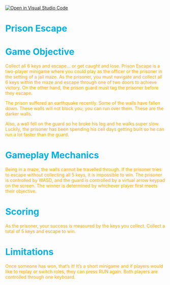 [![Open in Visual Studio Code](https://classroom.github.com/assets/open-in-vscode-c66648af7eb3fe8bc4f294546bfd86ef473780cde1dea487d3c4ff354943c9ae.svg)](https://classroom.github.com/online_ide?assignment_repo_id=7912581&assignment_repo_type=AssignmentRepo)

<font color="sky blue">

# Prison Escape

# Game Objective

<font color="orange">

Collect all 6 keys and escape… or get caught and lose. Prison Escape is a two-player minigame where you could play as the officer or the prisoner in the setting of a jail maze. As the prisoner, you must navigate and collect all 6 keys within the maze and escape through one of two doors to achieve victory. On the other hand, the prison guard must tag the prisoner before they escape. 

The prison suffered an earthquake recently. Some of the walls have fallen down. These walls will not block you; you can run over them. These are the darker walls. 

Also, a wall fell on the guard so he broke his leg and he walks super slow. Luckily, the prisoner has been spending his cell days getting built so he can run a lot faster than the guard. 


<font color="sky blue">

# Gameplay Mechanics

<font color="orange">

Being in a maze, the walls cannot be travelled through. If the prisoner tries to escape without collecting all 5 keys, it is impossible to win. The prisoner is controlled by WASD, and the guard is controlled by a virtual arrow keypad on the screen. The winner is determined by whichever player first meets their objective. 

<font color="sky blue">

# Scoring

<font color="orange">

As the prisoner, your success is measured by the keys you collect. Collect a total of 5 keys and escape to win. 

<font color="sky blue">

# Limitations

<font color="orange">

Once someone has won, that’s it! It’s a short minigame and if players would like to replay or switch roles, they can press RUN again. Both players are controlled through one keyboard. 



